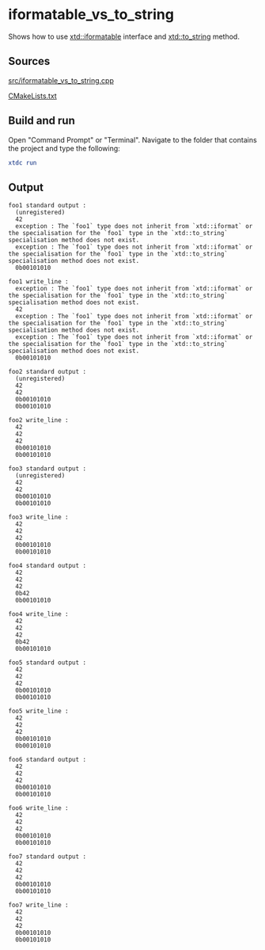 # iformatable_vs_to_string

Shows how to use [xtd::iformatable](https://gammasoft71.github.io/xtd/reference_guides/latest/classxtd_1_1iformatable.html) interface and [xtd::to_string](https://gammasoft71.github.io/xtd/reference_guides/latest/group__xtd__core.html#gaceb0e0a25d04cce9beebad549c27c167) method.

## Sources

[src/iformatable_vs_to_string.cpp](src/iformatable_vs_to_string.cpp)

[CMakeLists.txt](CMakeLists.txt)

## Build and run

Open "Command Prompt" or "Terminal". Navigate to the folder that contains the project and type the following:

```cmake
xtdc run
```

## Output

```
foo1 standard output :
  (unregistered)
  42
  exception : The `foo1` type does not inherit from `xtd::iformat` or the specialisation for the `foo1` type in the `xtd::to_string` specialisation method does not exist.
  exception : The `foo1` type does not inherit from `xtd::iformat` or the specialisation for the `foo1` type in the `xtd::to_string` specialisation method does not exist.
  0b00101010

foo1 write_line :
  exception : The `foo1` type does not inherit from `xtd::iformat` or the specialisation for the `foo1` type in the `xtd::to_string` specialisation method does not exist.
  42
  exception : The `foo1` type does not inherit from `xtd::iformat` or the specialisation for the `foo1` type in the `xtd::to_string` specialisation method does not exist.
  exception : The `foo1` type does not inherit from `xtd::iformat` or the specialisation for the `foo1` type in the `xtd::to_string` specialisation method does not exist.
  0b00101010

foo2 standard output :
  (unregistered)
  42
  42
  0b00101010
  0b00101010

foo2 write_line :
  42
  42
  42
  0b00101010
  0b00101010

foo3 standard output :
  (unregistered)
  42
  42
  0b00101010
  0b00101010

foo3 write_line :
  42
  42
  42
  0b00101010
  0b00101010

foo4 standard output :
  42
  42
  42
  0b42
  0b00101010

foo4 write_line :
  42
  42
  42
  0b42
  0b00101010

foo5 standard output :
  42
  42
  42
  0b00101010
  0b00101010

foo5 write_line :
  42
  42
  42
  0b00101010
  0b00101010

foo6 standard output :
  42
  42
  42
  0b00101010
  0b00101010

foo6 write_line :
  42
  42
  42
  0b00101010
  0b00101010

foo7 standard output :
  42
  42
  42
  0b00101010
  0b00101010

foo7 write_line :
  42
  42
  42
  0b00101010
  0b00101010
```
